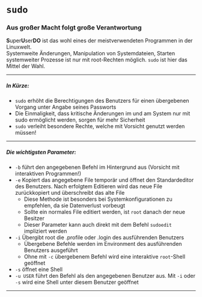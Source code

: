 # `sudo`
### Aus großer Macht folgt große Verantwortung

**S**uper**U**ser**DO** ist das wohl eines der meistverwendeten Programmen in der Linuxwelt.  
Systemweite Änderungen, Manipulation von Systemdateien, Starten systemweiter Prozesse ist nur mit root-Rechten möglich. `sudo` ist hier das Mittel der Wahl.

-----
##### In Kürze:
* `sudo` erhöht die Berechtigungen des Benutzers für einen übergebenen Vorgang unter Angabe seines Passworts
* Die Einmaligkeit, dass kritische Änderungen im und am System nur mit sudo ermöglicht werden, sorgen für mehr Sicherheit
* `sudo` verleiht besondere Rechte, welche mit Vorsicht genutzt werden müssen!

-----
##### Die wichtigsten Parameter:
* `-b` führt den angegebenen Befehl im Hintergrund aus (Vorsicht mit interaktiven Programmen!)
* `-e` Kopiert das angegebene File temporär und öffnet den Standardeditor des Benutzers. Nach erfolgtem Editieren wird das neue File zurückkopiert und überschreibt das alte File
    * Diese Methode ist besonders bei Systemkonfigurationen zu empfehlen, da sie Datenverlust vorbeugt
    * Sollte ein normales File editiert werden, ist `root` danach der neue Besitzer
    * Dieser Parameter kann auch direkt mit dem Befehl `sudoedit` impliziert werden 
* `-i` Übergibt root die .profile oder .login des ausführenden Benutzers
    * Übergebene Befehle werden im Environment des ausführenden Benutzers ausgeführt
    * Ohne mit `-c` übergebenem Befehl wird eine interaktive `root`-Shell geöffnet
* `-s` öffnet eine Shell
* `-u USER` führt den Befehl als den angegebenen Benutzer aus. Mit `-i` oder `-s` wird eine Shell unter diesem Benutzer geöffnet

-----
